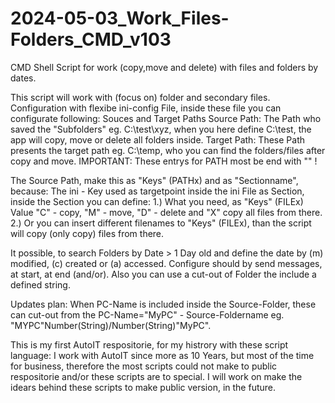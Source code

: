 # 2024-05-03_Work_Files-Folders_CMD_v103
 CMD Shell Script for work (copy,move and delete) with files and folders by dates.

This script will work with (focus on) folder and secondary files.
Configuration with flexibe ini-config File, inside these file you can configurate following:
Souces and Target Paths
Source Path: The Path who saved the "Subfolders" eg. C:\test\xyz\, when you here define C:\test\, the app will copy, move or delete all folders inside.
Target Path: These Path presents the target path eg. C:\temp\, who you can find the folders/files after copy and move.
IMPORTANT: These entrys for PATH most be end with "\" !

The Source Path, make this as "Keys" (PATHx) and as "Sectionname", because:
The ini - Key used as targetpoint inside the ini File as Section, inside the Section you can define:
1.) What you need, as "Keys" (FILEx) Value "C" - copy, "M" - move, "D" - delete and "X" copy all files from there.
2.) Or you can insert different filenames to "Keys" (FILEx), than the script will copy (only copy) files from there.

It possible, to search Folders by Date > 1 Day old and define the date by (m) modified, (c) created or (a) accessed.
Configure should by send messages, at start, at end (and/or).
Also you can use a cut-out of Folder the include a defined string.

Updates plan:
When PC-Name is included inside the Source-Folder, these can cut-out from the PC-Name="MyPC" - Source-Foldername eg. "MYPC"Number(String)/Number(String)"MyPC".


This is my first AutoIT respositorie, for my histrory with these script language: I work with AutoIT since more as 10 Years,
but most of the time for business, therefore the most scripts could not make to public respositorie and/or these scripts are to special.
I will work on make the idears behind these scripts to make public version, in the future.
